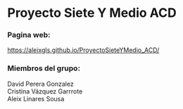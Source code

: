 # Proyecto Siete Y Medio ACD
### **Pagina web:** 
https://aleixgls.github.io/ProyectoSieteYMedio_ACD/


### **Miembros del grupo:**
David Perera Gonzalez \
Cristina Vázquez Garrrote \
Aleix Linares Sousa 
